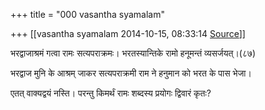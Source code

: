 +++
title = "000 vasantha syamalam"

+++
[[vasantha syamalam	2014-10-15, 08:33:14 [Source](https://groups.google.com/g/samskrita/c/8a9-pr8BkRg)]]



भरद्वाजाश्रमं गत्वा रामः सत्यपराक्रमः। भरतस्यान्तिके रामो हनूमन्तं व्यसर्जयत्।(८७)

भरद्वाज मुनि के आश्रम् जाकर सत्यपराक्रमी राम ने हनुमान को भरत के पास भेजा।

  

एतत् वाक्यद्वयं नस्ति। परन्तु किमर्थं रामः शब्दस्य प्रयोगः द्विवारं कृतः?

